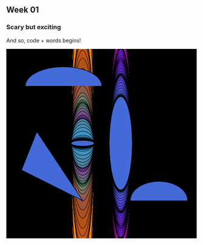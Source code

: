 ## Week 01
### Scary but exciting

And so, code + words begins!


<img src="Screen Shot 2020-07-30 at 1.05.59 PM.png"> 

